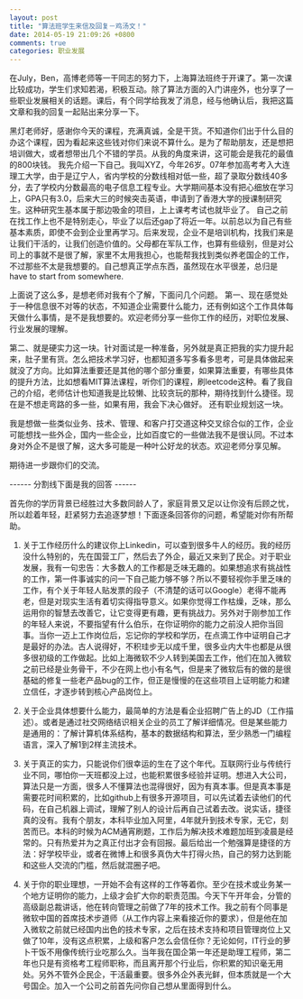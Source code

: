 ```yaml
---
layout: post
title: "算法班学生来信及回复－鸡汤文！"
date: 2014-05-19 21:09:26 +0800
comments: true
categories: 职业发展
---
```


在July，Ben，高博老师等一干同志的努力下，上海算法班终于开课了。第一次课比较成功，学生们求知若渴，积极互动。除了算法方面的入门讲座外，也分享了一些职业发展相关的话题。课后，有个同学给我发了消息，经与他确认后，我把这篇文章和我的回复一起贴出来分享一下。

<!--more-->
黑灯老师好，感谢你今天的课程，充满真诚，全是干货。不知道你们出于什么目的办这个课程，因为看起来这些钱对你们来说不算什么。是为了帮助朋友，还是想把培训做大，或者想带出几个不错的学员。从我的角度来讲，这可能会是我花的最值的800块钱。
我先介绍一下自己。我叫XYZ，今年26岁。07年参加高考考入大连理工大学，由于是辽宁人，省内学校的分数线相对低一些，超了录取分数线40多分，去了学校内分数最高的电子信息工程专业。大学期间基本没有把心细放在学习上，GPA只有3.0，后来大三的时候突击英语，申请到了香港大学的授课制研究生。这种研究生基本属于那边吸金的项目，上上课考考试也就毕业了。
自己之前在找工作上也不是特别走心，毕业了以后还gap了将近一年。以前总以为自己有些基本素质，即使不会到企业里再学习。后来发现，企业不是培训机构，找我们来是让我们干活的，让我们创造价值的。父母都在军队工作，也算有些级别，但是对公司上的事就不是很了解，家里不太用我担心，也能帮我找到类似养老国企的工作，不过那些不太是我想要的。自己想真正学点东西，虽然现在水平很差，总归是have to start from somewhere.

上面说了这么多，是想老师对我有个了解，下面问几个问题。
第一、现在感觉处于一种信息很不对等的状态，不知道企业需要什么能力，还有例如这个工作具体每天做什么事情，是不是我想要的。欢迎老师分享一些你工作的经历，对职位发展、行业发展的理解。

第二、就是硬实力这一块。针对面试是一种准备，另外就是真正把我的实力提升起来，肚子里有货。怎么把技术学习好，也都知道多写多看多思考，可是具体做起来就没了方向。比如算法重要还是其他的哪个部分重要，如果算法重要，有哪些具体的提升方法，比如想看MIT算法课程，听你们的课程，刷leetcode这种。看了我自己的介绍，老师估计也知道我是比较懒、比较贪玩的那种，期待找到什么捷径。现在是不想走弯路的多一些，如果有用，我会下决心做好。
还有职业规划这一块。

我是想做一些类似业务、技术、管理、和客户打交道这种交叉综合似的工作，企业可能想找一些外企，国内一些企业，比如百度它的一些做法我不是很认同。不过本身对外企不是很了解，这大多可能是一种叶公好龙的状态。欢迎老师分享见解。

期待进一步跟你们的交流。

------ 分割线下面是我的回答 ------

首先你的学历背景已经胜过大多数同龄人了，家庭背景又足以让你没有后顾之忧，所以趁着年轻，赶紧努力去追逐梦想！下面逐条回答你的问题，希望能对你有所帮助。

1. 关于工作经历什么的建议你上Linkedin，可以查到很多牛人的经历。我的经历没什么特别的，先在国营工厂，然后去了外企，最近又来到了民企。对于职业发展，我有一句忠告：大多数人的工作都是乏味无趣的。如果想追求有挑战性的工作，第一件事诚实的问一下自己能力够不够？所以不要轻视你手里乏味的工作，有个关于年轻人贴发票的段子（不清楚的话可以Google）老得不能再老，但是对现实生活有着切实得指导意义。如果你觉得工作枯燥，乏味，那么运用你的智慧去改善它，让它变得更有趣，更有挑战力。另外对于刚参加工作的年轻人来说，不要指望有什么伯乐，在你证明你的能力之前没人把你当回事。当你一迈上工作岗位后，忘记你的学校和学历，在点滴工作中证明自己才是最好的办法。古人说得好，不积珪步无以成千里，很多业内大牛也都是从很多很初级的工作做起。比如上海微软不少人转到美国去工作，他们在加入微软之前已经是业务骨干，不少在网上也小有名气，但是来了微软后有的做的是很基础的修复一些老产品bug的工作，但正是慢慢的在这些项目上证明能力和建立信任，才逐步转到核心产品岗位上。

2. 关于企业具体想要什么能力，最简单的方法是看企业招聘广告上的JD（工作描述）。或者是通过社交网络结识相关企业的员工了解详细情况。但是某些能力是通用的：了解计算机体系结构，基本的数据结构和算法，至少熟悉一门编程语言，深入了解1到2样主流技术。

3. 关于真正的实力，只能说你们很幸运的生在了这个年代。互联网行业与传统行业不同，哪怕你一天班都没上过，也能积累很多经验并证明。想进入大公司，算法只是一方面，很多人不懂算法也混得很好，因为有真本事。但是真本事是需要花时间积累的，比如github上有很多开源项目，可以先试着去读他们的代码，在自己机器上调试，理解了别人的设计后再自己试着去改。说实话，捷径真的没有。我有个朋友，本科毕业加入阿里，4年就升到技术专家，无它，刻苦而已。本科的时候为ACM通宵刷题，工作后为解决技术难题加班到凌晨是经常的。只有热爱并为之真正付出才会有回报。最后给出一个勉强算是捷径的方法：好学校毕业，或者在微博上和很多真伪大牛打得火热，自己的努力达到能和这些人交流的门槛，然后就混圈子吧。

3. 关于你的职业理想，一开始不会有这样的工作等着你。至少在技术或业务某一个地方证明你的能力，上级才会扩大你的职责范围。今天下午开年会，分管的高级副总裁讲话，他在转向管理之前做了7年的技术工作。我之前有个同事是微软中国的首席技术步道师（从工作内容上来看接近你的要求），但是他在加入微软之前就已经国内出色的技术专家，之后在技术支持和项目管理岗位上又做了10年，没有这点积累，上级和客户怎么会信任你？无论如何，IT行业的萝卜干饭不用像传统行业吃那么久。当年我在国企第一年还是助理工程师，第二年也只是有资格考工程师职称，而且离开那个行业后，你积累的知识毫无用处。另外不管外企民企，干活最重要。很多外企外表光鲜，但本质就是一个大号国企。加入一个公司之前首先问你自己想从里面得到什么。
